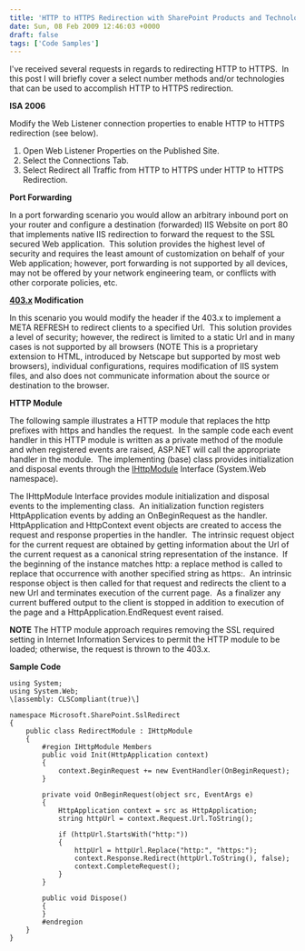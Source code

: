 ```yaml
---
title: 'HTTP to HTTPS Redirection with SharePoint Products and Technologies'
date: Sun, 08 Feb 2009 12:46:03 +0000
draft: false
tags: ['Code Samples']
---
```


I've received several requests in regards to redirecting HTTP to HTTPS.  In this post I will briefly cover a select number methods and/or technologies that can be used to accomplish HTTP to HTTPS redirection.

**ISA 2006**

Modify the Web Listener connection properties to enable HTTP to HTTPS redirection (see below).

1.  Open Web Listener Properties on the Published Site.
2.  Select the Connections Tab.
3.  Select Redirect all Traffic from HTTP to HTTPS under HTTP to HTTPS Redirection.

**Port Forwarding**

In a port forwarding scenario you would allow an arbitrary inbound port on your router and configure a destination (forwarded) IIS Website on port 80 that implements native IIS redirection to forward the request to the SSL secured Web application.  This solution provides the highest level of security and requires the least amount of customization on behalf of your Web application; however, port forwarding is not supported by all devices, may not be offered by your network engineering team, or conflicts with other corporate policies, etc.

**[403.x](http://www.microsoft.com/technet/prodtechnol/WindowsServer2003/Library/IIS/21079107-1740-470e-a933-23a45494b8ba.mspx?mfr=true) Modification**

In this scenario you would modify the header if the 403.x to implement a META REFRESH to redirect clients to a specified Url.  This solution provides a level of security; however, the redirect is limited to a static Url and in many cases is not supported by all browsers (NOTE This is a proprietary extension to HTML, introduced by Netscape but supported by most web browsers), individual configurations, requires modification of IIS system files, and also does not communicate information about the source or destination to the browser.

**HTTP Module**

The following sample illustrates a HTTP module that replaces the http prefixes with https and handles the request.  In the sample code each event handler in this HTTP module is written as a private method of the module and when registered events are raised, ASP.NET will call the appropriate handler in the module.  The implementing (base) class provides initialization and disposal events through the [IHttpModule](http://msdn.microsoft.com/en-us/library/system.web.ihttpmodule.aspx) Interface (System.Web namespace).

The IHttpModule Interface provides module initialization and disposal events to the implementing class.  An initialization function registers HttpApplication events by adding an OnBeginRequest as the handler.  HttpApplication and HttpContext event objects are created to access the request and response properties in the handler.  The intrinsic request object for the current request are obtained by getting information about the Url of the current request as a canonical string representation of the instance.  If the beginning of the instance matches http: a replace method is called to replace that occurrence with another specified string as https:.  An intrinsic response object is then called for that request and redirects the client to a new Url and terminates execution of the current page.  As a finalizer any current buffered output to the client is stopped in addition to execution of the page and a HttpApplication.EndRequest event raised.

**NOTE** The HTTP module approach requires removing the SSL required setting in Internet Information Services to permit the HTTP module to be loaded; otherwise, the request is thrown to the 403.x.

**Sample Code**

```
using System;
using System.Web;
\[assembly: CLSCompliant(true)\]

namespace Microsoft.SharePoint.SslRedirect
{
    public class RedirectModule : IHttpModule
    {
        #region IHttpModule Members
        public void Init(HttpApplication context)
        {
            context.BeginRequest += new EventHandler(OnBeginRequest);
        }

        private void OnBeginRequest(object src, EventArgs e)
        {
            HttpApplication context = src as HttpApplication;
            string httpUrl = context.Request.Url.ToString();

            if (httpUrl.StartsWith("http:"))
            {
                httpUrl = httpUrl.Replace("http:", "https:");
                context.Response.Redirect(httpUrl.ToString(), false);
                context.CompleteRequest();
            }
        }

        public void Dispose()
        {
        }
        #endregion
    }
}
```